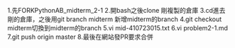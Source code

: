 1.先FORKPythonAB_midterm_2-1
2.開bash之後clone 剛複製的倉庫
3.cd進去剛的倉庫，之後用git branch midterm 新增midterm的branch
4.git checkout midterm切換到midterm的branch
5.vi mid-410723015.txt
6.vi problem2-1.md 
7.git push origin master 
8.最後在網站發PR要求合併
